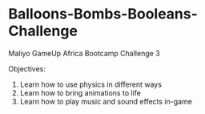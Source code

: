 # Balloons-Bombs-Booleans-Challenge
 Maliyo GameUp Africa Bootcamp Challenge 3

 Objectives:
  1. Learn how to use physics in different ways
  2. Learn how to bring animations to life
  3. Learn how to play music and sound effects in-game
